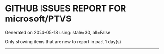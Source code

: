 
# GITHUB ISSUES REPORT FOR microsoft/PTVS


Generated on 2024-05-18 using: stale=30, all=False


Only showing items that are new to report in past 1 day(s)


---
